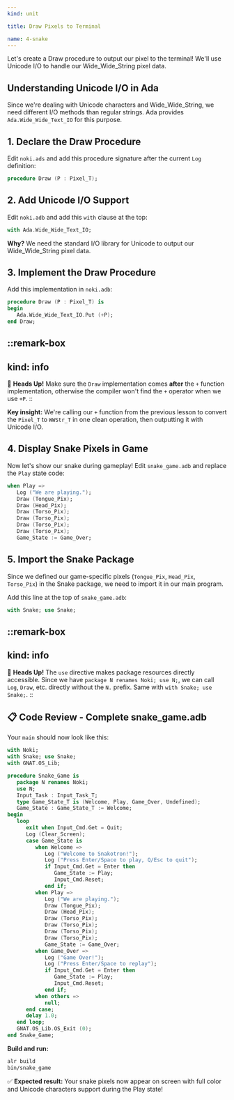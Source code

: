 ```yaml
---
kind: unit

title: Draw Pixels to Terminal

name: 4-snake
---
```


Let's create a Draw procedure to output our pixel to the terminal! We'll use Unicode I/O to handle our Wide_Wide_String pixel data.

## Understanding Unicode I/O in Ada

Since we're dealing with Unicode characters and Wide_Wide_String, we need different I/O methods than regular strings. Ada provides `Ada.Wide_Wide_Text_IO` for this purpose.

## 1. Declare the Draw Procedure

Edit `noki.ads` and add this procedure signature after the current `Log` definition:

```ada
procedure Draw (P : Pixel_T);
```

## 2. Add Unicode I/O Support

Edit `noki.adb` and add this `with` clause at the top:

```ada
with Ada.Wide_Wide_Text_IO;
```

**Why?** We need the standard I/O library for Unicode to output our Wide_Wide_String pixel data.

## 3. Implement the Draw Procedure

Add this implementation in `noki.adb`:

```ada
procedure Draw (P : Pixel_T) is
begin
   Ada.Wide_Wide_Text_IO.Put (+P);
end Draw;
```

::remark-box
---
kind: info
---
🤯 **Heads Up!** Make sure the `Draw` implementation comes **after** the `+` function implementation, otherwise the compiler won't find the `+` operator when we use `+P`.
::

**Key insight:** We're calling our `+` function from the previous lesson to convert the `Pixel_T` to `WWStr_T` in one clean operation, then outputting it with Unicode I/O.

## 4. Display Snake Pixels in Game

Now let's show our snake during gameplay! Edit `snake_game.adb` and replace the `Play` state code:

```ada
when Play =>
   Log ("We are playing.");
   Draw (Tongue_Pix);
   Draw (Head_Pix);
   Draw (Torso_Pix);
   Draw (Torso_Pix);
   Draw (Torso_Pix);
   Draw (Torso_Pix);
   Game_State := Game_Over;
```

## 5. Import the Snake Package

Since we defined our game-specific pixels (`Tongue_Pix`, `Head_Pix`, `Torso_Pix`) in the Snake package, we need to import it in our main program.

Add this line at the top of `snake_game.adb`:

```ada
with Snake; use Snake;
```

::remark-box
---
kind: info
---
🤯 **Heads Up!** The `use` directive makes package resources directly accessible. Since we have `package N renames Noki; use N;`, we can call `Log`, `Draw`, etc. directly without the `N.` prefix. Same with `with Snake; use Snake;`.
::

## 📋 **Code Review - Complete snake_game.adb**

Your `main` should now look like this:

```ada
with Noki;
with Snake; use Snake;
with GNAT.OS_Lib;

procedure Snake_Game is
   package N renames Noki;
   use N;
   Input_Task : Input_Task_T;
   type Game_State_T is (Welcome, Play, Game_Over, Undefined);
   Game_State : Game_State_T := Welcome;
begin
   loop
      exit when Input_Cmd.Get = Quit;
      Log (Clear_Screen);
      case Game_State is
         when Welcome =>
            Log ("Welcome to Snakotron!");
            Log ("Press Enter/Space to play, Q/Esc to quit");
            if Input_Cmd.Get = Enter then
               Game_State := Play;
               Input_Cmd.Reset;
            end if;
         when Play =>
            Log ("We are playing.");
            Draw (Tongue_Pix);
            Draw (Head_Pix);
            Draw (Torso_Pix);
            Draw (Torso_Pix);
            Draw (Torso_Pix);
            Draw (Torso_Pix);
            Game_State := Game_Over;
         when Game_Over =>
            Log ("Game Over!");
            Log ("Press Enter/Space to replay");
            if Input_Cmd.Get = Enter then
               Game_State := Play;
               Input_Cmd.Reset;
            end if;
         when others =>
            null;
      end case;
      delay 1.0;
   end loop;
   GNAT.OS_Lib.OS_Exit (0);
end Snake_Game;
```

**Build and run:**
```bash
alr build
bin/snake_game
```

✅ **Expected result:** Your snake pixels now appear on screen with full color and Unicode characters support during the Play state!
